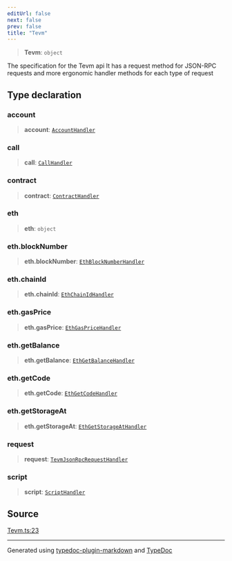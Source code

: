 ```yaml
---
editUrl: false
next: false
prev: false
title: "Tevm"
---
```


> **Tevm**: `object`

The specification for the Tevm api
It has a request method for JSON-RPC requests and more ergonomic handler methods
for each type of request

## Type declaration

### account

> **account**: [`AccountHandler`](/generated/type-aliases/accounthandler/)

### call

> **call**: [`CallHandler`](/generated/type-aliases/callhandler/)

### contract

> **contract**: [`ContractHandler`](/generated/type-aliases/contracthandler/)

### eth

> **eth**: `object`

### eth.blockNumber

> **eth.blockNumber**: [`EthBlockNumberHandler`](/generated/type-aliases/ethblocknumberhandler/)

### eth.chainId

> **eth.chainId**: [`EthChainIdHandler`](/generated/type-aliases/ethchainidhandler/)

### eth.gasPrice

> **eth.gasPrice**: [`EthGasPriceHandler`](/generated/type-aliases/ethgaspricehandler/)

### eth.getBalance

> **eth.getBalance**: [`EthGetBalanceHandler`](/generated/type-aliases/ethgetbalancehandler/)

### eth.getCode

> **eth.getCode**: [`EthGetCodeHandler`](/generated/type-aliases/ethgetcodehandler/)

### eth.getStorageAt

> **eth.getStorageAt**: [`EthGetStorageAtHandler`](/generated/type-aliases/ethgetstorageathandler/)

### request

> **request**: [`TevmJsonRpcRequestHandler`](/generated/type-aliases/tevmjsonrpcrequesthandler/)

### script

> **script**: [`ScriptHandler`](/generated/type-aliases/scripthandler/)

## Source

[Tevm.ts:23](https://github.com/evmts/tevm-monorepo/blob/main/vm/api/src/Tevm.ts#L23)

***
Generated using [typedoc-plugin-markdown](https://www.npmjs.com/package/typedoc-plugin-markdown) and [TypeDoc](https://typedoc.org/)
